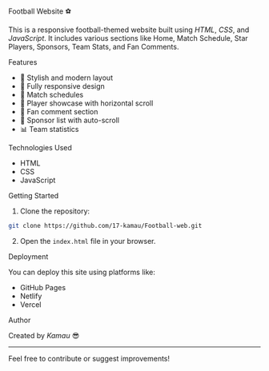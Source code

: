 Football Website ⚽

This is a responsive football-themed website built using *HTML*, *CSS*, and *JavaScript*. It includes various sections like Home, Match Schedule, Star Players, Sponsors, Team Stats, and Fan Comments.

Features

- 🎨 Stylish and modern layout
- 📱 Fully responsive design
- 📅 Match schedules
- 🌟 Player showcase with horizontal scroll
- 💬 Fan comment section
- 🤝 Sponsor list with auto-scroll
- 📊 Team statistics

Technologies Used

- HTML
- CSS
- JavaScript

Getting Started

1. Clone the repository:

```bash
git clone https://github.com/17-kamau/Football-web.git
```

2. Open the `index.html` file in your browser.

Deployment

You can deploy this site using platforms like:

- GitHub Pages
- Netlify
- Vercel

Author

Created by *Kamau* 😎

---

Feel free to contribute or suggest improvements!
